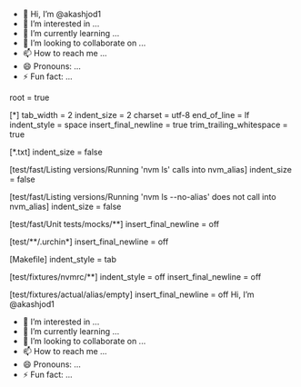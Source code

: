 - 👋 Hi, I’m @akashjod1
- 👀 I’m interested in ...
- 🌱 I’m currently learning ...
- 💞️ I’m looking to collaborate on ...
- 📫 How to reach me ...
- 😄 Pronouns: ...
- ⚡ Fun fact: ...

<!---
akashjod1/akashjod1 is a ✨ special ✨ repository because its `README.md` (this file) appears on your GitHub profile.
You can click the Preview link to take a look at your changes.
--->
root = true

[*]
tab_width = 2
indent_size = 2
charset = utf-8
end_of_line = lf
indent_style = space
insert_final_newline = true
trim_trailing_whitespace = true

[*.txt]
indent_size = false

[test/fast/Listing versions/Running 'nvm ls' calls into nvm_alias]
indent_size = false

[test/fast/Listing versions/Running 'nvm ls --no-alias' does not call into nvm_alias]
indent_size = false

[test/fast/Unit tests/mocks/**]
insert_final_newline = off

[test/**/.urchin*]
insert_final_newline = off

[Makefile]
indent_style = tab

[test/fixtures/nvmrc/**]
indent_style = off
insert_final_newline = off

[test/fixtures/actual/alias/empty]
insert_final_newline = off
 Hi, I’m @akashjod1
- 👀 I’m interested in ...
- 🌱 I’m currently learning ...
- 💞️ I’m looking to collaborate on ...
- 📫 How to reach me ...
- 😄 Pronouns: ...
- ⚡ Fun fact: ...


